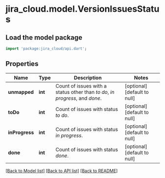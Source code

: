 # jira_cloud.model.VersionIssuesStatus

## Load the model package
```dart
import 'package:jira_cloud/api.dart';
```

## Properties
Name | Type | Description | Notes
------------ | ------------- | ------------- | -------------
**unmapped** | **int** | Count of issues with a status other than *to do*, *in progress*, and *done*. | [optional] [default to null]
**toDo** | **int** | Count of issues with status *to do*. | [optional] [default to null]
**inProgress** | **int** | Count of issues with status *in progress*. | [optional] [default to null]
**done** | **int** | Count of issues with status *done*. | [optional] [default to null]

[[Back to Model list]](../README.md#documentation-for-models) [[Back to API list]](../README.md#documentation-for-api-endpoints) [[Back to README]](../README.md)


